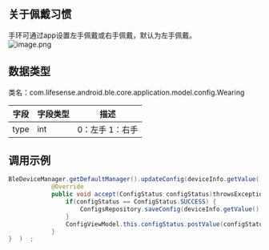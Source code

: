 <a name="LVV27"></a>
## 关于佩戴习惯
手环可通过app设置左手佩戴或右手佩戴，默认为左手佩戴。<br />![image.png](https://cdn.nlark.com/yuque/0/2021/png/265997/1616746911507-8e98e07c-63d0-4552-88d9-7898b0d68756.png#align=left&display=inline&height=108&margin=%5Bobject%20Object%5D&name=image.png&originHeight=108&originWidth=1178&size=121655&status=done&style=none&width=1178)
<a name="qSGpg"></a>
## 数据类型
类名：com.lifesense.android.ble.core.application.model.config.Wearing

| 字段 | 字段类型 | 描述 |
| --- | --- | --- |
| type | int | 0：左手 1：右手 |



<a name="EI85y"></a>
## 调用示例
```java
BleDeviceManager.getDefaultManager().updateConfig(deviceInfo.getValue().getMac(), dialPlate, new Consumer<ConfigStatus>() {
            @Override
            public void accept(ConfigStatus configStatus)throwsException{   
                if(configStatus == ConfigStatus.SUCCESS) {
                    ConfigsRepository.saveConfig(deviceInfo.getValue().getMac(),config);
                }
                ConfigViewModel.this.configStatus.postValue(configStatus);
            }
}  )  ;
```



